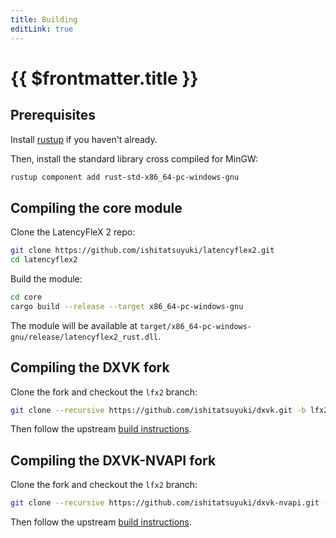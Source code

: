 ```yaml
---
title: Building
editLink: true
---
```


# {{ $frontmatter.title }}

## Prerequisites

Install [rustup](https://rustup.rs/) if you haven't already.

Then, install the standard library cross compiled for MinGW:

```bash
rustup component add rust-std-x86_64-pc-windows-gnu
```

## Compiling the core module

Clone the LatencyFleX 2 repo:

```bash
git clone https://github.com/ishitatsuyuki/latencyflex2.git
cd latencyflex2
```

Build the module:

```bash
cd core
cargo build --release --target x86_64-pc-windows-gnu
```

The module will be available at `target/x86_64-pc-windows-gnu/release/latencyflex2_rust.dll`.

## Compiling the DXVK fork

Clone the fork and checkout the `lfx2` branch:

```bash
git clone --recursive https://github.com/ishitatsuyuki/dxvk.git -b lfx2
```

Then follow the upstream [build instructions](https://github.com/doitsujin/dxvk#build-instructions).

## Compiling the DXVK-NVAPI fork

Clone the fork and checkout the `lfx2` branch:

```bash
git clone --recursive https://github.com/ishitatsuyuki/dxvk-nvapi.git -b lfx2
```

Then follow the upstream [build instructions](https://github.com/jp7677/dxvk-nvapi#how-to-build).